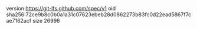 version https://git-lfs.github.com/spec/v1
oid sha256:72ce9b8c0b0a1a31c07623ebeb28d0862273b83fc0d22ead5867f7cae7162acf
size 26996
